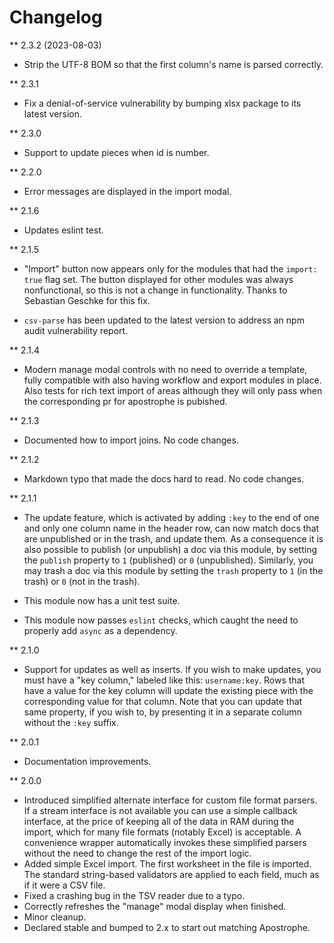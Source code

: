 # Changelog

** 2.3.2 (2023-08-03)

* Strip the UTF-8 BOM so that the first column's name is parsed correctly.

** 2.3.1

* Fix a denial-of-service vulnerability by bumping xlsx package to its latest version.

** 2.3.0

* Support to update pieces when id is number.

** 2.2.0

* Error messages are displayed in the import modal.

** 2.1.6

* Updates eslint test.

** 2.1.5

* "Import" button now appears only for the modules that had the `import: true` flag set. The button displayed for other modules was always nonfunctional, so this is not a change in functionality. Thanks to Sebastian Geschke for this fix.

* `csv-parse` has been updated to the latest version to address an npm audit vulnerability report.

** 2.1.4

* Modern manage modal controls with no need to override a template, fully compatible with also having workflow and export modules in place. Also tests for rich text import of areas although they will only pass when the corresponding pr for apostrophe is pubished.

** 2.1.3

* Documented how to import joins. No code changes.

** 2.1.2

* Markdown typo that made the docs hard to read. No code changes.

** 2.1.1

* The update feature, which is activated by adding `:key` to the end of one and only one column name in the header row, can now match docs that are unpublished or in the trash, and update them. As a consequence it is also possible to publish (or unpublish) a doc via this module, by setting the `publish` property to `1` (published) or `0` (unpublished). Similarly, you may trash a doc via this module by setting the `trash` property to `1` (in the trash) or `0` (not in the trash).

* This module now has a unit test suite.

* This module now passes `eslint` checks, which caught the need to properly add `async` as a dependency.

** 2.1.0

* Support for updates as well as inserts. If you wish to make updates, you must have a "key column," labeled like this: `username:key`. Rows that have a value for the key column will update the existing piece with the corresponding value for that column. Note that you can update that same property, if you wish to, by presenting it in a separate column without the `:key` suffix.

** 2.0.1

* Documentation improvements.

** 2.0.0

* Introduced simplified alternate interface for custom file format parsers. If a stream interface is not available you can use a simple callback interface, at the price of keeping all of the data in RAM during the import, which for many file formats (notably Excel) is acceptable. A convenience wrapper automatically invokes these simplified parsers without the need to change the rest of the import logic.
* Added simple Excel import. The first worksheet in the file is imported. The standard string-based validators are applied to each field, much as if it were a CSV file.
* Fixed a crashing bug in the TSV reader due to a typo.
* Correctly refreshes the "manage" modal display when finished.
* Minor cleanup.
* Declared stable and bumped to 2.x to start out matching Apostrophe.
